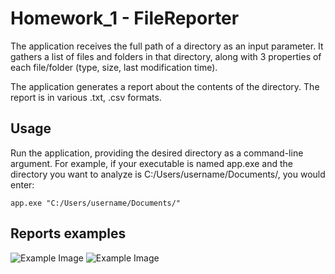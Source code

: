 # Homework_1 - FileReporter

The application receives the full path of a directory as an input parameter. It gathers a list of files and folders in that directory, along with 3 properties of each file/folder (type, size, last modification time).

The application generates a report about the contents of the directory. The report is in various .txt, .csv formats.


## Usage

Run the application, providing the desired directory as a command-line argument. For example, if your executable is named app.exe and the directory you want to analyze is C:/Users/username/Documents/, you would enter:

```app.exe "C:/Users/username/Documents/"```

## Reports examples
![Example Image](./docs/example_txt.png)
![Example Image](./docs/example_csv.png)
